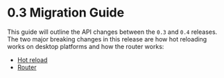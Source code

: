 # 0.3 Migration Guide

This guide will outline the API changes between the `0.3` and `0.4` releases. The two major breaking changes in this release are how hot reloading works on desktop platforms and how the router works:

- [Hot reload](./hot_reload.md)
- [Router](./router.md)
